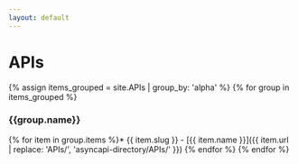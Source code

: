 ```yaml
---
layout: default
---
```

# APIs

{% assign items_grouped = site.APIs | group_by: 'alpha' %}
{% for group in items_grouped %}
### {{group.name}}
{% for item in group.items %}* {{ item.slug }} - [{{ item.name }}]({{ item.url | replace: 'APIs/', 'asyncapi-directory/APIs/' }})
{% endfor %}
{% endfor %}

